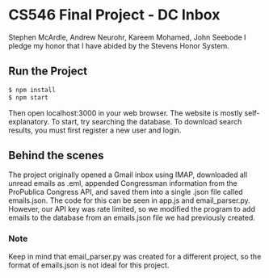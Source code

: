 # CS546 Final Project - DC Inbox

Stephen McArdle, Andrew Neurohr, Kareem Mohamed, John Seebode
I pledge my honor that I have abided by the Stevens Honor System.

## Run the Project
```sh
$ npm install
$ npm start
```
Then open localhost:3000 in your web browser. The website is mostly self-explanatory. To start, try searching the database. To download search results, you must first register a new user and login.

## Behind the scenes
The project originally opened a Gmail inbox using IMAP, downloaded all unread emails as .eml, appended Congressman information from the ProPublica Congress API, and saved them into a single .json file called emails.json. The code for this can be seen in app.js and email_parser.py. However, our API key was rate limited, so we modified the program to add emails to the database from an emails.json file we had previously created.

### Note
Keep in mind that email_parser.py was created for a different project, so the format of emails.json is not ideal for this project.
